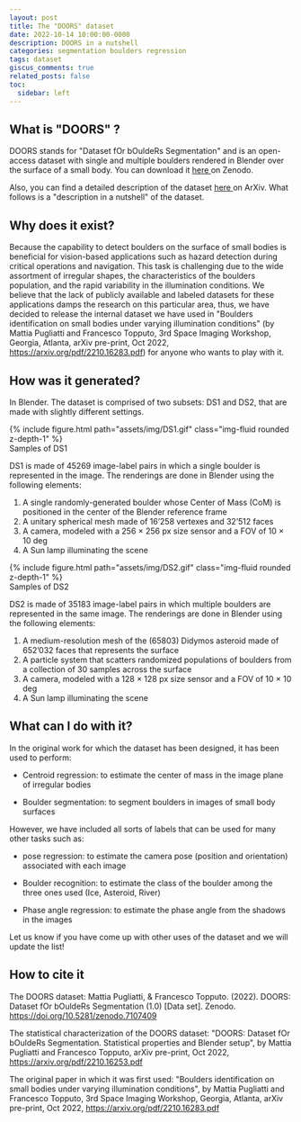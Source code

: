 ```yaml
---
layout: post
title: The "DOORS" dataset
date: 2022-10-14 10:00:00-0000
description: DOORS in a nutshell
categories: segmentation boulders regression
tags: dataset
giscus_comments: true
related_posts: false
toc:
  sidebar: left
---
```


## What is "DOORS" ? 

DOORS stands for "Dataset fOr bOuldeRs Segmentation" and is an open-access dataset with single and multiple boulders rendered in Blender over the surface of a small body. You can download it <a href="https://zenodo.org/record/7107409"> here </a> on Zenodo.

Also, you can find a detailed description of the dataset <a href="https://arxiv.org/pdf/2210.16253.pdf"> here </a> on ArXiv.  What follows is a "description in a nutshell" of the dataset. 

## Why does it exist? 

Because the capability to detect boulders on the surface of small bodies is beneficial for vision-based applications such as hazard detection during critical operations and navigation. This task is challenging due to the wide assortment of irregular shapes, the characteristics of the boulders population, and the rapid variability in the illumination conditions. We believe that the lack of publicly available and labeled datasets for these applications damps the research on this particular area, thus, we have decided to release the internal dataset we have used in "Boulders identification on small bodies under varying illumination conditions" (by Mattia Pugliatti and Francesco Topputo, 3rd Space Imaging Workshop, Georgia, Atlanta, arXiv pre-print, Oct 2022, https://arxiv.org/pdf/2210.16283.pdf) for anyone who wants to play with it. 

## How was it generated?

In Blender. The dataset is comprised of two subsets: DS1 and DS2, that are made with slightly different settings. 

<div class="row mt-3">
    <div class="col-sm mt-3 mt-md-0">
        {% include figure.html path="assets/img/DS1.gif" class="img-fluid rounded z-depth-1" %}
    </div>
</div>
<div class="caption">
    Samples of DS1
</div>

DS1 is made of 45269 image-label pairs in which a single boulder is represented in the image. The renderings are done in Blender using the following elements: 

1. A single randomly-generated boulder whose Center of Mass (CoM) is positioned in the center of the
Blender reference frame
2. A unitary spherical mesh made of 16’258 vertexes and 32’512 faces
3. A camera, modeled with a 256 × 256 px size sensor and a FOV of 10 × 10 deg
4. A Sun lamp illuminating the scene

<div class="row mt-3">
    <div class="col-sm mt-3 mt-md-0">
        {% include figure.html path="assets/img/DS2.gif" class="img-fluid rounded z-depth-1" %}
    </div>
</div>
<div class="caption">
    Samples of DS2
</div>

DS2 is made of 35183 image-label pairs in which multiple boulders are represented in the same image. The renderings are done in Blender using the following elements:

1. A medium-resolution mesh of the (65803) Didymos asteroid made of 652’032 faces that represents the
surface
2. A particle system that scatters randomized populations of boulders from a collection of 30 samples across the surface
3. A camera, modeled with a 128 × 128 px size sensor and a FOV of 10 × 10 deg
4. A Sun lamp illuminating the scene

## What can I do with it? 

In the original work for which the dataset has been designed, it has been used to perform:

- Centroid regression: to estimate the center of mass in the image plane of irregular bodies

- Boulder segmentation: to segment boulders in images of small body surfaces

However, we have included all sorts of labels that can be used for many other tasks such as: 

- pose regression: to estimate the camera pose (position and orientation) associated with each image

- Boulder recognition: to estimate the class of the boulder among the three ones used (Ice, Asteroid, River)

- Phase angle regression: to estimate the phase angle from the shadows in the images

Let us know if you have come up with other uses of the dataset and we will update the list!

## How to cite it

The DOORS dataset: 
Mattia Pugliatti, & Francesco Topputo. (2022). DOORS: Dataset fOr bOuldeRs Segmentation (1.0) [Data set]. Zenodo. https://doi.org/10.5281/zenodo.7107409

The statistical characterization of the DOORS dataset: 
"DOORS: Dataset fOr bOuldeRs Segmentation. Statistical properties and Blender setup", by Mattia Pugliatti and Francesco Topputo, arXiv pre-print, Oct 2022, https://arxiv.org/pdf/2210.16253.pdf

The original paper in which it was first used: 
"Boulders identification on small bodies under varying illumination conditions", by Mattia Pugliatti and Francesco Topputo, 3rd Space Imaging Workshop, Georgia, Atlanta, arXiv pre-print, Oct 2022, https://arxiv.org/pdf/2210.16283.pdf

